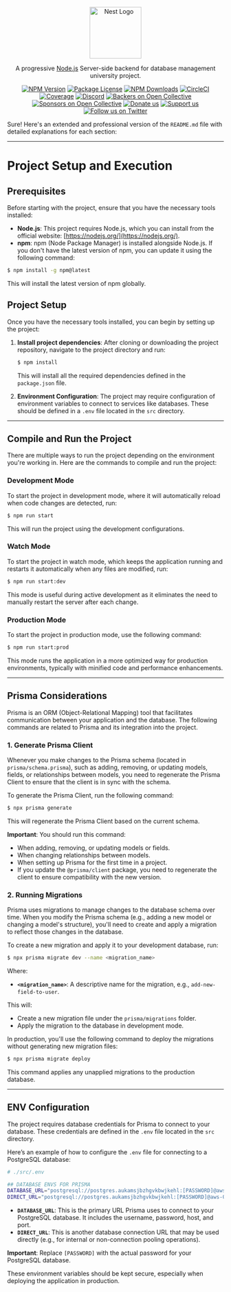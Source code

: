 <p align="center">
  <a href="http://nestjs.com/" target="blank"><img src="https://nestjs.com/img/logo-small.svg" width="120" alt="Nest Logo" /></a>
</p>

[circleci-image]: https://img.shields.io/circleci/build/github/nestjs/nest/master?token=abc123def456
[circleci-url]: https://circleci.com/gh/nestjs/nest

  <p align="center">A progressive <a href="http://nodejs.org" target="_blank">Node.js</a> Server-side backend for database management university project.</p>
    <p align="center">
<a href="https://www.npmjs.com/~nestjscore" target="_blank"><img src="https://img.shields.io/npm/v/@nestjs/core.svg" alt="NPM Version" /></a>
<a href="https://www.npmjs.com/~nestjscore" target="_blank"><img src="https://img.shields.io/npm/l/@nestjs/core.svg" alt="Package License" /></a>
<a href="https://www.npmjs.com/~nestjscore" target="_blank"><img src="https://img.shields.io/npm/dm/@nestjs/common.svg" alt="NPM Downloads" /></a>
<a href="https://circleci.com/gh/nestjs/nest" target="_blank"><img src="https://img.shields.io/circleci/build/github/nestjs/nest/master" alt="CircleCI" /></a>
<a href="https://coveralls.io/github/nestjs/nest?branch=master" target="_blank"><img src="https://coveralls.io/repos/github/nestjs/nest/badge.svg?branch=master#9" alt="Coverage" /></a>
<a href="https://discord.gg/G7Qnnhy" target="_blank"><img src="https://img.shields.io/badge/discord-online-brightgreen.svg" alt="Discord"/></a>
<a href="https://opencollective.com/nest#backer" target="_blank"><img src="https://opencollective.com/nest/backers/badge.svg" alt="Backers on Open Collective" /></a>
<a href="https://opencollective.com/nest#sponsor" target="_blank"><img src="https://opencollective.com/nest/sponsors/badge.svg" alt="Sponsors on Open Collective" /></a>
  <a href="https://paypal.me/kamilmysliwiec" target="_blank"><img src="https://img.shields.io/badge/Donate-PayPal-ff3f59.svg" alt="Donate us"/></a>
    <a href="https://opencollective.com/nest#sponsor"  target="_blank"><img src="https://img.shields.io/badge/Support%20us-Open%20Collective-41B883.svg" alt="Support us"></a>
  <a href="https://twitter.com/nestframework" target="_blank"><img src="https://img.shields.io/twitter/follow/nestframework.svg?style=social&label=Follow" alt="Follow us on Twitter"></a>
</p>

Sure! Here's an extended and professional version of the `README.md` file with detailed explanations for each section:

---

# Project Setup and Execution

## Prerequisites

Before starting with the project, ensure that you have the necessary tools installed:

- **Node.js**: This project requires Node.js, which you can install from the official website: [https://nodejs.org/](https://nodejs.org/).
- **npm**: npm (Node Package Manager) is installed alongside Node.js. If you don't have the latest version of npm, you can update it using the following command:

```bash
$ npm install -g npm@latest
```

This will install the latest version of npm globally.

## Project Setup

Once you have the necessary tools installed, you can begin by setting up the project:

1. **Install project dependencies**:
   After cloning or downloading the project repository, navigate to the project directory and run:

   ```bash
   $ npm install
   ```

   This will install all the required dependencies defined in the `package.json` file.

2. **Environment Configuration**:
   The project may require configuration of environment variables to connect to services like databases. These should be defined in a `.env` file located in the `src` directory.

---

## Compile and Run the Project

There are multiple ways to run the project depending on the environment you're working in. Here are the commands to compile and run the project:

### Development Mode

To start the project in development mode, where it will automatically reload when code changes are detected, run:

```bash
$ npm run start
```

This will run the project using the development configurations.

### Watch Mode

To start the project in watch mode, which keeps the application running and restarts it automatically when any files are modified, run:

```bash
$ npm run start:dev
```

This mode is useful during active development as it eliminates the need to manually restart the server after each change.

### Production Mode

To start the project in production mode, use the following command:

```bash
$ npm run start:prod
```

This mode runs the application in a more optimized way for production environments, typically with minified code and performance enhancements.

---

## Prisma Considerations

Prisma is an ORM (Object-Relational Mapping) tool that facilitates communication between your application and the database. The following commands are related to Prisma and its integration into the project.

### 1. **Generate Prisma Client**

Whenever you make changes to the Prisma schema (located in `prisma/schema.prisma`), such as adding, removing, or updating models, fields, or relationships between models, you need to regenerate the Prisma Client to ensure that the client is in sync with the schema.

To generate the Prisma Client, run the following command:

```bash
$ npx prisma generate
```

This will regenerate the Prisma Client based on the current schema.

**Important**: You should run this command:

- When adding, removing, or updating models or fields.
- When changing relationships between models.
- When setting up Prisma for the first time in a project.
- If you update the `@prisma/client` package, you need to regenerate the client to ensure compatibility with the new version.

### 2. **Running Migrations**

Prisma uses migrations to manage changes to the database schema over time. When you modify the Prisma schema (e.g., adding a new model or changing a model's structure), you'll need to create and apply a migration to reflect those changes in the database.

To create a new migration and apply it to your development database, run:

```bash
$ npx prisma migrate dev --name <migration_name>
```

Where:

- **`<migration_name>`**: A descriptive name for the migration, e.g., `add-new-field-to-user`.

This will:

- Create a new migration file under the `prisma/migrations` folder.
- Apply the migration to the database in development mode.

In production, you'll use the following command to deploy the migrations without generating new migration files:

```bash
$ npx prisma migrate deploy
```

This command applies any unapplied migrations to the production database.

---

## ENV Configuration

The project requires database credentials for Prisma to connect to your database. These credentials are defined in the `.env` file located in the `src` directory.

Here’s an example of how to configure the `.env` file for connecting to a PostgreSQL database:

```bash
# ./src/.env

## DATABASE ENVS FOR PRISMA
DATABASE_URL="postgresql://postgres.aukamsjbzhgvkbwjkehl:[PASSWORD]@aws-0-sa-east-1.pooler.supabase.com:6543/postgres?pgbouncer=true"
DIRECT_URL="postgresql://postgres.aukamsjbzhgvkbwjkehl:[PASSWORD]@aws-0-sa-east-1.pooler.supabase.com:5432/postgres"
```

- **`DATABASE_URL`**: This is the primary URL Prisma uses to connect to your PostgreSQL database. It includes the username, password, host, and port.
- **`DIRECT_URL`**: This is another database connection URL that may be used directly (e.g., for internal or non-connection pooling operations).

**Important**: Replace `[PASSWORD]` with the actual password for your PostgreSQL database.

These environment variables should be kept secure, especially when deploying the application in production.
